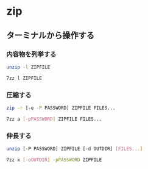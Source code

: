 # zip

## ターミナルから操作する

### 内容物を列挙する

```sh
unzip -l ZIPFILE
```

```sh
7zz l ZIPFILE
```

### 圧縮する

```sh
zip -r [-e -P PASSWORD] ZIPFILE FILES...
```

```sh
7zz a [-pPASSWORD] ZIPFILE FILES...
```

### 伸長する

```sh
unzip [-P PASSWORD] ZIPFILE [-d OUTDIR] [FILES...]
```

```sh
7zz x [-oOUTDIR] -pPASSWORD ZIPFILE
```
